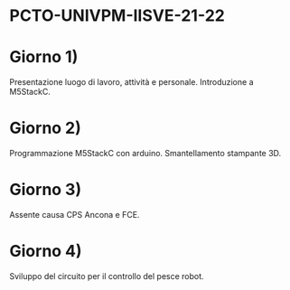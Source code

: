 # PCTO-UNIVPM-IISVE-21-22

# Giorno 1) 
Presentazione luogo di lavoro, attività e personale. 
Introduzione a M5StackC.

# Giorno 2)
Programmazione M5StackC con arduino. 
Smantellamento stampante 3D.

# Giorno 3)
Assente causa CPS Ancona e FCE.

# Giorno 4)
Sviluppo del circuito per il controllo del pesce robot. 
